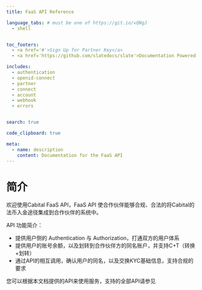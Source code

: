 ```yaml
---
title: FaaS API Reference

language_tabs: # must be one of https://git.io/vQNgJ
  - shell


toc_footers:
  - <a href='#'>Sign Up for Partner Key</a>
  - <a href='https://github.com/slatedocs/slate'>Documentation Powered by Slate</a>

includes:
  - authentication
  - openid-connect
  - partner
  - connect
  - account
  - webhook
  - errors


search: true

code_clipboard: true

meta:
  - name: description
    content: Documentation for the FaaS API
---
```


# 简介

欢迎使用Cabital FaaS API，FaaS API 使合作伙伴能够合规、合法的将Cabital的法币入金途径集成到合作伙伴的系统中。

API 功能简介：

- 提供用户侧的 Authentication 与 Authorization，打通双方的用户体系
- 提供用户的账号余额，以及划转到合作伙伴方的同名账户，并支持C+T（转换+划转）
- 通过API的相互调用，确认用户的同名，以及交换KYC基础信息，支持合规的要求

您可以根据本文档提供的API来使用服务，支持的全部API请参见

